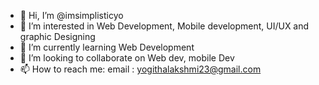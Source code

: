 - 👋 Hi, I’m @imsimplisticyo
- 👀 I’m interested in Web Development, Mobile development, UI/UX and graphic Designing
- 🌱 I’m currently learning Web Development
- 💞️ I’m looking to collaborate on Web dev, mobile Dev
- 📫 How to reach me: email : yogithalakshmi23@gmail.com

<!---
imsimplisticyo/imsimplisticyo is a ✨ special ✨ repository because its `README.md` (this file) appears on your GitHub profile.
You can click the Preview link to take a look at your changes.
--->
